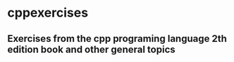 # cppexercises

## Exercises from the cpp programing language 2th edition book and other general topics
